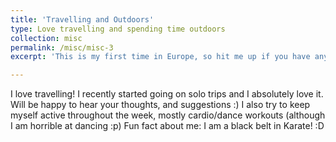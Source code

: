```yaml
---
title: 'Travelling and Outdoors'
type: Love travelling and spending time outdoors
collection: misc
permalink: /misc/misc-3
excerpt: 'This is my first time in Europe, so hit me up if you have any suggestions about places that I could visit! I stay in Saarbrücken, which is in southwestern Germany.'

---
```


I love travelling! I recently started going on solo trips and I absolutely love it. Will be happy to hear your thoughts, and suggestions :)
I also try to keep myself active throughout the week, mostly cardio/dance workouts (although I am horrible at dancing :p)
Fun fact about me: I am a black belt in Karate! :D

<!-- 
Heading 1
======

Heading 2
======

Heading 3
====== -->
